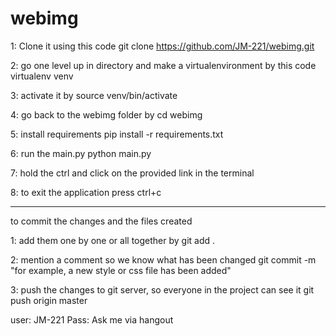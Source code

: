 # webimg
1: Clone it using this code
git clone https://github.com/JM-221/webimg.git

2: go one level up in directory and make a virtualenvironment by this code
virtualenv venv

3: activate it by
source venv/bin/activate

4: go back to the webimg folder by
cd webimg

5: install requirements
pip install -r requirements.txt

6: run the main.py
python main.py

7: hold the ctrl and click on the provided link in the terminal 

8: to exit the application press
ctrl+c


-------------------------------------
to commit the changes and the files created

1: add them one by one or all together by 
git add .

2: mention a comment so we know what has been changed
git commit -m "for example, a new style or css file has been added"

3: push the changes to git server, so everyone in the project can see it 
git push origin master 

user: JM-221
Pass: Ask me via hangout

